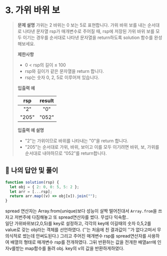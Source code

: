 # 3. 가위 바위 보

> **문제 설명**
> 가위는 2 바위는 0 보는 5로 표현합니다. 가위 바위 보를 내는 순서대로 나타낸 문자열 rsp가 매개변수로 주어질 때, rsp에 저장된 가위 바위 보를 모두 이기는 경우를 순서대로 나타낸 문자열을 return하도록 solution 함수를 완성해보세요.
>
> **제한사항**
>
> - 0 < rsp의 길이 ≤ 100
> - rsp와 길이가 같은 문자열을 return 합니다.
> - rsp는 숫자 0, 2, 5로 이루어져 있습니다.
>
> **입출력 예**
>
> |  rsp  | result |
> | :---: | :----: |
> |  "2"  |  "0"   |
> | "205" | "052"  |
>
> **입출력 예 설명**
>
> - "2"는 가위이므로 바위를 나타내는 "0"을 return 합니다.
> - "205"는 순서대로 가위, 바위, 보이고 이를 모두 이기려면 바위, 보, 가위를 순서대로 내야하므로 “052”를 return합니다.

## 💭 나의 답안 및 풀이

```js
function solution(rsp) {
  let obj = { 2: 0, 0: 5, 5: 2 };
  let arr = [...rsp];
  return arr.map((v) => obj[v]).join("");
}
```

spread 연산자는 Array.from(unique)보다 성능이 살짝 떨어진대서 `Array.from`을 쓰자고 저번주에 다짐해놓고 또 spread연산자를 썼다.
무섭다 익숙함..  
일단 가위바위보(2,0,5)를 key로 설정하고, 각각의 key에 이길때의 숫자 0,5,2를 value로 갖는 obj라는 객체를 선언하였다.
(''는 처음에 친 결과값이 ''가 없다고떠서 무의식적로 썼는데 안써도된다.)
그리고 주어진 매개변수 rsp를 spread연산자를 사용하여 배열의 형태로 매개변수 rsp를 전개하였다.
그뒤 반환하는 값을 전개한 배열arr에 인자v를받는 map함수를 돌려 obj. key의 v의 값을 반환하게하였다.
